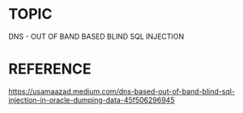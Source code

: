 # TOPIC
DNS - OUT OF BAND BASED BLIND SQL INJECTION

# REFERENCE
https://usamaazad.medium.com/dns-based-out-of-band-blind-sql-injection-in-oracle-dumping-data-45f506296945
